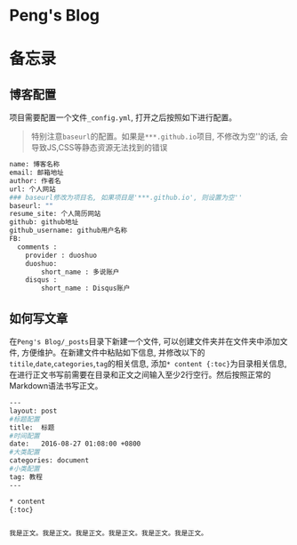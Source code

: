 # Peng's Blog

备忘录
====================================

博客配置
------------------------------------

项目需要配置一个文件`_config.yml`, 打开之后按照如下进行配置。

> 特别注意`baseurl`的配置。如果是`***.github.io`项目, 不修改为空''的话, 会导致JS,CSS等静态资源无法找到的错误

``` bash
name: 博客名称
email: 邮箱地址
author: 作者名
url: 个人网站
### baseurl修改为项目名, 如果项目是'***.github.io', 则设置为空''
baseurl: ""
resume_site: 个人简历网站
github: github地址
github_username: github用户名称
FB:
  comments :
    provider : duoshuo
    duoshuo:
        short_name : 多说账户
    disqus :
        short_name : Disqus账户
```

如何写文章
------------------------------------

在`Peng's Blog/_posts`目录下新建一个文件, 可以创建文件夹并在文件夹中添加文件, 方便维护。在新建文件中粘贴如下信息, 并修改以下的`titile`,`date`,`categories`,`tag`的相关信息, 添加`* content {:toc}`为目录相关信息, 在进行正文书写前需要在目录和正文之间输入至少2行空行。然后按照正常的Markdown语法书写正文。

``` bash
---
layout: post
#标题配置
title:  标题
#时间配置
date:   2016-08-27 01:08:00 +0800
#大类配置
categories: document
#小类配置
tag: 教程
---

* content
{:toc}


我是正文。我是正文。我是正文。我是正文。我是正文。我是正文。
```